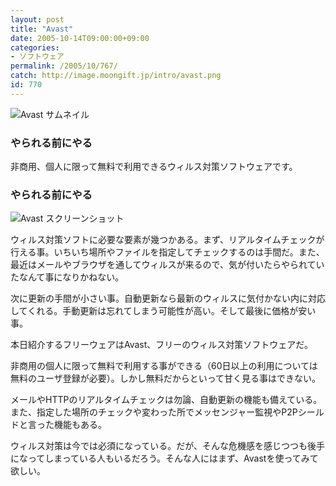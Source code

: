 ```yaml
---
layout: post
title: "Avast"
date: 2005-10-14T09:00:00+09:00
categories:
- ソフトウェア
permalink: /2005/10/767/
catch: http://image.moongift.jp/intro/avast.png
id: 770
---
```

 ![Avast サムネイル](http://image.moongift.jp/intro/avast.s.png "Avast サムネイル")
  

### やられる前にやる
  
非商用、個人に限って無料で利用できるウィルス対策ソフトウェアです。  
<!--more-->  

### やられる前にやる
  

![Avast スクリーンショット](http://image.moongift.jp/intro/avast.png "Avast スクリーンショット")

  

ウィルス対策ソフトに必要な要素が幾つかある。まず、リアルタイムチェックが行える事。いちいち場所やファイルを指定してチェックするのは手間だ。また、最近はメールやブラウザを通してウィルスが来るので、気が付いたらやられていたなんて事になりかねない。

  

次に更新の手間が小さい事。自動更新なら最新のウィルスに気付かない内に対応してくれる。手動更新は忘れてしまう可能性が高い。そして最後に価格が安い事。

  

本日紹介するフリーウェアはAvast、フリーのウィルス対策ソフトウェアだ。

  

非商用の個人に限って無料で利用する事ができる（60日以上の利用については無料のユーザ登録が必要）。しかし無料だからといって甘く見る事はできない。

  

メールやHTTPのリアルタイムチェックは勿論、自動更新の機能も備えている。また、指定した場所のチェックや変わった所でメッセンジャー監視やP2Pシールドと言った機能もある。

  

ウィルス対策は今では必須になっている。だが、そんな危機感を感じつつも後手になってしまっている人もいるだろう。そんな人にはまず、Avastを使ってみて欲しい。

